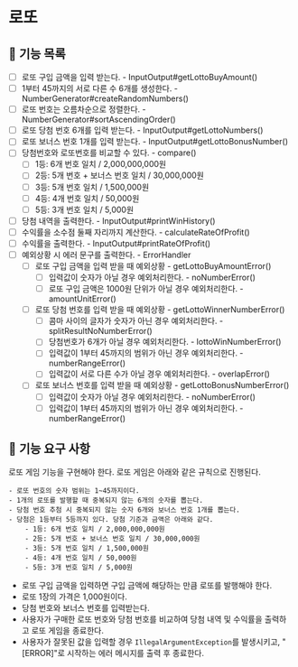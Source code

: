 # 로또

## 📄 기능 목록
- [ ] 로또 구입 금액을 입력 받는다. - InputOutput#getLottoBuyAmount()
- [ ] 1부터 45까지의 서로 다른 수 6개를 생성한다. - NumberGenerator#createRandomNumbers()
- [ ] 로또 번호는 오름차순으로 정렬한다. - NumberGenerator#sortAscendingOrder()
- [ ] 로또 당첨 번호 6개를 입력 받는다. - InputOutput#getLottoNumbers()
- [ ] 로또 보너스 번호 1개를 입력 받는다. - InputOutput#getLottoBonusNumber()
- [ ] 당첨번호와 로또번호를 비교할 수 있다. - compare()
  - [ ] 1등: 6개 번호 일치 / 2,000,000,000원
  - [ ] 2등: 5개 번호 + 보너스 번호 일치 / 30,000,000원
  - [ ] 3등: 5개 번호 일치 / 1,500,000원
  - [ ] 4등: 4개 번호 일치 / 50,000원
  - [ ] 5등: 3개 번호 일치 / 5,000원
- [ ] 당첨 내역을 출력한다. - InputOutput#printWinHistory()
- [ ] 수익률을 소수점 둘째 자리까지 계산한다. - calculateRateOfProfit()
- [ ] 수익률을 출력한다. - InputOutput#printRateOfProfit()
- [ ] 예외상황 시 에러 문구를 출력한다. - ErrorHandler
  - [ ] 로또 구입 금액을 입력 받을 때 예외상황 - getLottoBuyAmountError()
    - [ ] 입력값이 숫자가 아닐 경우 예외처리한다. - noNumberError()
    - [ ] 로또 구입 금액은 1000원 단위가 아닐 경우 예외처리한다. - amountUnitError()
  - [ ] 로또 당첨 번호를 입력 받을 때 예외상황 - getLottoWinnerNumberError()
    - [ ] 콤마 사이의 글자가 숫자가 아닌 경우 예외처리한다. - splitResultNoNumberError()
    - [ ] 당첨번호가 6개가 아닐 경우 예외처리한다. - lottoWinNumberError()
    - [ ] 입력값이 1부터 45까지의 범위가 아닌 경우 예외처리한다. - numberRangeError()
    - [ ] 입력값이 서로 다른 수가 아닐 경우 예외처리한다. - overlapError()
  - [ ] 로또 보너스 번호를 입력 받을 때 예외상황 - getLottoBonusNumberError()
    - [ ] 입력값이 숫자가 아닐 경우 예외처리한다. - noNumberError()
    - [ ] 입력값이 1부터 45까지의 범위가 아닌 경우 예외처리한다. - numberRangeError()

## 📑 기능 요구 사항
로또 게임 기능을 구현해야 한다. 로또 게임은 아래와 같은 규칙으로 진행된다.

```
- 로또 번호의 숫자 범위는 1~45까지이다.
- 1개의 로또를 발행할 때 중복되지 않는 6개의 숫자를 뽑는다.
- 당첨 번호 추첨 시 중복되지 않는 숫자 6개와 보너스 번호 1개를 뽑는다.
- 당첨은 1등부터 5등까지 있다. 당첨 기준과 금액은 아래와 같다.
    - 1등: 6개 번호 일치 / 2,000,000,000원
    - 2등: 5개 번호 + 보너스 번호 일치 / 30,000,000원
    - 3등: 5개 번호 일치 / 1,500,000원
    - 4등: 4개 번호 일치 / 50,000원
    - 5등: 3개 번호 일치 / 5,000원
```

- 로또 구입 금액을 입력하면 구입 금액에 해당하는 만큼 로또를 발행해야 한다.
- 로또 1장의 가격은 1,000원이다.
- 당첨 번호와 보너스 번호를 입력받는다.
- 사용자가 구매한 로또 번호와 당첨 번호를 비교하여 당첨 내역 및 수익률을 출력하고 로또 게임을 종료한다.
- 사용자가 잘못된 값을 입력할 경우 `IllegalArgumentException`를 발생시키고, "[ERROR]"로 시작하는 에러 메시지를 출력 후 종료한다.

